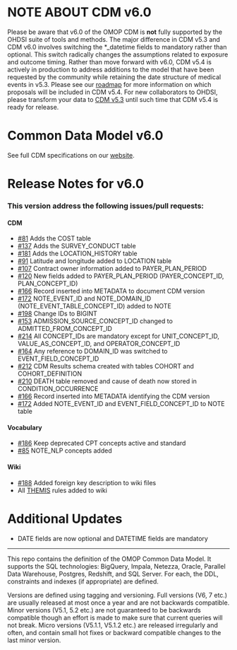 NOTE ABOUT CDM v6.0
====================

Please be aware that v6.0 of the OMOP CDM is **not** fully supported by the OHDSI suite of tools and methods. The major difference in CDM v5.3 and CDM v6.0 involves switching the \*_datetime fields to mandatory rather than optional. This switch radically changes the assumptions related to exposure and outcome timing. Rather than move forward with v6.0, CDM v5.4 is actively in production to address additions to the model that have been requested by the community while retaining the date structure of medical events in v5.3. Please see our [roadmap](https://github.com/OHDSI/CommonDataModel/projects/3) for more information on which proposals will be included in CDM v5.4. For new collaborators to OHDSI, please transform your data to [CDM v5.3](https://github.com/OHDSI/CommonDataModel/releases/tag/v5.3.1) until such time that CDM v5.4 is ready for release. 

Common Data Model v6.0
=================

 See full CDM specifications on our [website](https://lifebellai.github.io/CommonDataModel/index.html).


Release Notes for v6.0
=============

### This version address the following issues/pull requests:

#### CDM
* [#81](https://github.com/OHDSI/CommonDataModel/pull/81) Adds the COST table
* [#137](https://github.com/OHDSI/CommonDataModel/pull/137) Adds the SURVEY_CONDUCT table
* [#181](https://github.com/OHDSI/CommonDataModel/pull/181) Adds the LOCATION_HISTORY table
* [#91](https://github.com/OHDSI/CommonDataModel/issues/91) Latitude and longitude added to LOCATION table
* [#107](https://github.com/OHDSI/CommonDataModel/issues/107) Contract owner information added to PAYER_PLAN_PERIOD 
* [#120](https://github.com/OHDSI/CommonDataModel/pull/120) New fields added to PAYER_PLAN_PERIOD (PAYER_CONCEPT_ID, PLAN_CONCEPT_ID)
* [#166](https://github.com/OHDSI/CommonDataModel/issues/166) Record inserted into METADATA to document CDM version
* [#172](https://github.com/OHDSI/CommonDataModel/pull/172) NOTE_EVENT_ID and NOTE_DOMAIN_ID (NOTE_EVENT_TABLE_CONCEPT_ID) added to NOTE
* [#198](https://github.com/OHDSI/CommonDataModel/pull/198) Change IDs to BIGINT 
* [#153](https://github.com/OHDSI/CommonDataModel/issues/153) ADMISSION_SOURCE_CONCEPT_ID changed to ADMITTED_FROM_CONCEPT_ID 
* [#214](https://github.com/OHDSI/CommonDataModel/issues/214) All CONCEPT_IDs are mandatory except for UNIT_CONCEPT_ID, VALUE_AS_CONCEPT_ID, and OPERATOR_CONCEPT_ID 
* [#164](https://github.com/OHDSI/CommonDataModel/issues/164) Any reference to DOMAIN_ID was switched to EVENT_FIELD_CONCEPT_ID
* [#212](https://github.com/OHDSI/CommonDataModel/issues/212) CDM Results schema created with tables COHORT and COHORT_DEFINITION
* [#210](https://github.com/OHDSI/CommonDataModel/issues/210) DEATH table removed and cause of death now stored in CONDITION_OCCURRENCE
* [#166](https://github.com/OHDSI/CommonDataModel/issues/166) Record inserted into METADATA identifying the CDM version
* [#172](https://github.com/OHDSI/CommonDataModel/issues/172) Added NOTE_EVENT_ID and EVENT_FIELD_CONCEPT_ID to NOTE table

#### Vocabulary
* [#186](https://github.com/OHDSI/CommonDataModel/issues/186) Keep deprecated CPT concepts active and standard
* [#85](https://github.com/OHDSI/CommonDataModel/issues/85) NOTE_NLP concepts added

#### Wiki
* [#188](https://github.com/OHDSI/CommonDataModel/issues/188) Added foreign key description to wiki files
* All [THEMIS](https://github.com/OHDSI/THEMIS/issues) rules added to wiki

Additional Updates
==================

* DATE fields are now optional and DATETIME fields are mandatory

---------
  
This repo contains the definition of the OMOP Common Data Model. It supports the SQL technologies: BigQuery, Impala, Netezza, Oracle, Parallel Data Warehouse, Postgres, Redshift, and SQL Server. For each, the DDL, constraints and indexes (if appropriate) are defined. 


Versions are defined using tagging and versioning. Full versions (V6, 7 etc.) are usually released at most once a year and are not backwards compatible. Minor versions (V5.1, 5.2 etc.) are not guaranteed to be backwards compatible though an effort is made to make sure that current queries will not break. Micro versions (V5.1.1, V5.1.2 etc.) are released irregularly and often, and contain small hot fixes or backward compatible changes to the last minor version.
